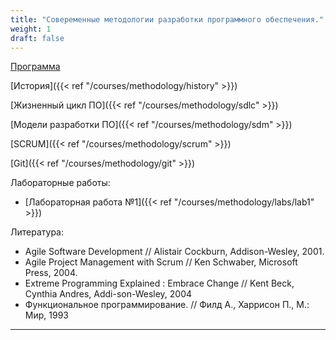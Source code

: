 ```yaml
---
title: "Совеременные методологии разработки программного обеспечения."
weight: 1
draft: false
---
```


[Программа](http://www.apmath.spbu.ru/ru/education/courses/common/kuralenok-smrpo.html)

[История]({{< ref "/courses/methodology/history" >}})

[Жизненный цикл ПО]({{< ref "/courses/methodology/sdlc" >}})

[Модели разработки ПО]({{< ref "/courses/methodology/sdm" >}})

[SCRUM]({{< ref "/courses/methodology/scrum" >}})

[Git]({{< ref "/courses/methodology/git" >}})

Лабораторные работы:
* [Лабораторная работа №1]({{< ref "/courses/methodology/labs/lab1" >}})

Литература:
* Agile Software Development // Alistair Cockburn, Addison-Wesley, 2001.
* Agile Project Management with Scrum // Ken Schwaber, Microsoft Press, 2004.
* Extreme Programming Explained : Embrace Change // Kent Beck, Cynthia Andres, Addi-son-Wesley, 2004
* Функциональное программирование. // Филд А., Харрисон П., М.: Мир, 1993

---